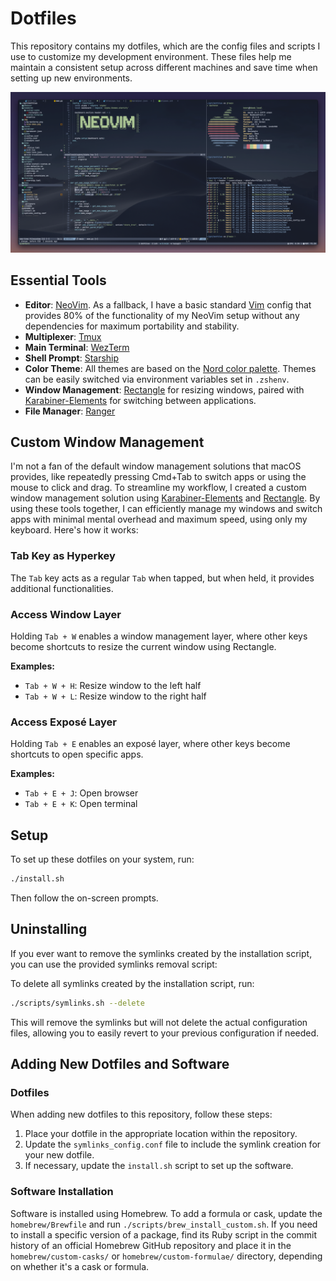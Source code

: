 # Dotfiles

This repository contains my dotfiles, which are the config files and scripts I use to customize my development environment. These files help me maintain a consistent setup across different machines and save time when setting up new environments.

![screenshot](img/nvim-demo.png)

## Essential Tools

- **Editor**: [NeoVim](https://neovim.io/). As a fallback, I have a basic standard [Vim](https://www.vim.org/) config that provides 80% of the functionality of my NeoVim setup without any dependencies for maximum portability and stability.
- **Multiplexer**: [Tmux](https://github.com/tmux/tmux/wiki)
- **Main Terminal**: [WezTerm](https://wezfurlong.org/wezterm/index.html)
- **Shell Prompt**: [Starship](https://starship.rs/)
- **Color Theme**: All themes are based on the [Nord color palette](https://www.nordtheme.com/docs/colors-and-palettes). Themes can be easily switched via environment variables set in `.zshenv`.
- **Window Management**: [Rectangle](https://github.com/rxhanson/Rectangle) for resizing windows, paired with [Karabiner-Elements](https://karabiner-elements.pqrs.org/) for switching between applications.
- **File Manager**: [Ranger](https://github.com/ranger/ranger)

## Custom Window Management

I'm not a fan of the default window management solutions that macOS provides, like repeatedly pressing Cmd+Tab to switch apps or using the mouse to click and drag. To streamline my workflow, I created a custom window management solution using [Karabiner-Elements](https://karabiner-elements.pqrs.org/) and [Rectangle](https://rectangleapp.com/). By using these tools together, I can efficiently manage my windows and switch apps with minimal mental overhead and maximum speed, using only my keyboard. Here's how it works:

### Tab Key as Hyperkey

The `Tab` key acts as a regular `Tab` when tapped, but when held, it provides additional functionalities.

### Access Window Layer

Holding `Tab + W` enables a window management layer, where other keys become shortcuts to resize the current window using Rectangle.

**Examples:**

- `Tab + W + H`: Resize window to the left half
- `Tab + W + L`: Resize window to the right half

### Access Exposé Layer

Holding `Tab + E` enables an exposé layer, where other keys become shortcuts to open specific apps.

**Examples:**

- `Tab + E + J`: Open browser
- `Tab + E + K`: Open terminal

## Setup

To set up these dotfiles on your system, run:

```bash
./install.sh
```

Then follow the on-screen prompts.

## Uninstalling

If you ever want to remove the symlinks created by the installation script, you can use the provided symlinks removal script:

To delete all symlinks created by the installation script, run:

```bash
./scripts/symlinks.sh --delete
```

This will remove the symlinks but will not delete the actual configuration files, allowing you to easily revert to your previous configuration if needed.

## Adding New Dotfiles and Software

### Dotfiles

When adding new dotfiles to this repository, follow these steps:

1. Place your dotfile in the appropriate location within the repository.
2. Update the `symlinks_config.conf` file to include the symlink creation for your new dotfile.
3. If necessary, update the `install.sh` script to set up the software.

### Software Installation

Software is installed using Homebrew. To add a formula or cask, update the `homebrew/Brewfile` and run `./scripts/brew_install_custom.sh`. If you need to install a specific version of a package, find its Ruby script in the commit history of an official Homebrew GitHub repository and place it in the `homebrew/custom-casks/` or `homebrew/custom-formulae/` directory, depending on whether it's a cask or formula.
